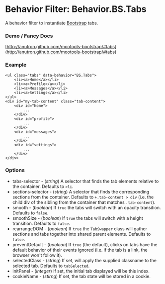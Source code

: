 Behavior Filter: Behavior.BS.Tabs
===================================

A behavior filter to instantiate [Bootstrap](http://twitter.github.com/bootstrap/#tabs) tabs.

### Demo / Fancy Docs

[http://anutron.github.com/mootools-bootstrap/#tabs](http://anutron.github.com/mootools-bootstrap/#tabs)

### Example

	<ul class="tabs" data-behavior="BS.Tabs">
		<li><a>Home</a></li>
		<li><a>Profile</a></li>
		<li><a>Messages</a></li>
		<li><a>Settings</a></li>
	</ul>
	<div id="my-tab-content" class="tab-content">
		<div id="home">
			...
		</div>
		<div id="profile">
			...
		</div>
		<div id="messages">
			...
		</div>
		<div id="settings">
			...
		</div>
	</div>

### Options

* tabs-selector - (*string*) A selector that finds the tab elements relative to the container. Defaults to `>li`.
* sections-selector - (*string*) A selector that finds the corresponding sections from the container. Defaults to `+.tab-content > div` (i.e. the child div of the sibling from the container that matches `.tab-content`).
* smooth - (*boolean*) If `true` the tabs will switch with an opacity transition. Defaults to `false`.
* smoothSize - (*boolean*) If `true` the tabs will switch with a height transition. Defaults to `false`.
* rearrangeDOM - (*boolean*) If `true` the `TabSwapper` class will gather sections and tabs together into shared parent elements. Defaults to `false`.
* preventDefault - (*boolean*) If `true` (the default), clicks on tabs have the default behavior of their events ignored (i.e. if the tab is a link, the browser won't follow it).
* selectedClass - (*string*) If set, will apply the supplied classname to the selected tab. Defaults to `tabSelected`.
* initPanel - (*integer*) If set, the initial tab displayed will be this index.
* cookieName - (*stirng*) If set, the tab state will be stored in a cookie.